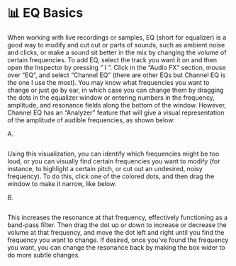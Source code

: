 # 📊 EQ Basics

When working with live recordings or samples, EQ (short for equalizer) is a good way to modify and cut out or parts of sounds, such as ambient noise and clicks, or make a sound sit better in the mix by changing the volume of certain frequencies. To add EQ, select the track you want it on and then open the Inspector by pressing “ I “. Click in the “Audio FX” section, mouse over “EQ”, and select “Channel EQ” (there are other EQs but Channel EQ is the one I use the most). You may know what frequencies you want to change or just go by ear, in which case you can change them by dragging the dots in the equalizer window or entering numbers in the frequency, amplitude, and resonance fields along the bottom of the window. However, Channel EQ has an “Analyzer” feature that will give a visual representation of the amplitude of audible frequencies, as shown below:

A.&#x20;

<figure><img src="https://lh5.googleusercontent.com/bGD9unh8eK583JM5A9bdMZzMbPbs1OFQdB2V-1dOdRZer7zpknMXGqwtCOGIj8fitozFsLHjQeWmbGd2joU1n3h9gYWXAmpBJAqfB2-qxfpnlV2Y7crlGAn_w970Rl8MpXecholgCPjr1TviqiLEXw" alt=""><figcaption></figcaption></figure>

Using this visualization, you can identify which frequencies might be too loud, or you can visually find certain frequencies you want to modify (for instance, to highlight a certain pitch, or cut out an undesired, noisy frequency). To do this, click one of the colored dots, and then drag the window to make it narrow, like below.

_B._&#x20;

<figure><img src="https://lh5.googleusercontent.com/SD40brcR76Y8YCclZK1OtIFDVqYw2WQgJU6LxxANyL3D4EK9aprNtEY77v-z9rQTNSPUi73fyPk5EPUGph_cyk__r2sHCHkN2q5ukGB0iV0GSGeGqjtG0tWHEECLxgpWUbdEiGT1jSSVv2mTjpH9OQ" alt=""><figcaption></figcaption></figure>

This increases the resonance at that frequency, effectively functioning as a band-pass filter. Then drag the dot up or down to increase or decrease the volume at that frequency, and move the dot left and right until you find the frequency you want to change. If desired, once you’ve found the frequency you want, you can change the resonance back by making the box wider to do more subtle changes.

